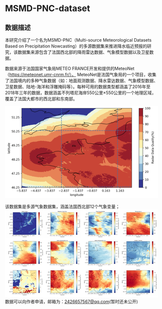 # MSMD-PNC-dataset
## 数据描述
本研究介绍了一个名为MSMD-PNC（Multi-source Meteorological Datasets Based on Precipitation Nowcasting）的多源数据集来推进降水临近预报的研究，该数据集来源包含了法国西北部的降雨雷达数据、气象模型数据以及卫星数据。

数据来源于法国国家气象局METEO FRANCE开发和提供的MeteoNet（https://meteonet.umr-cnrm.fr/）。 MeteoNet是法国气象局的一个项目，收集了法国境内的多种气象数据（如：地面观测数据、降水雷达数据、气象模型数据、卫星数据、陆地-海洋和浮雕掩码等）。每种可用的数据类型都涵盖了2016年至2018年三年的数据，数据涵盖不列塔尼海岸550公里×550公里的一个地理区域，覆盖了法国大都市的西北部和东南部。

![image](https://raw.githubusercontent.com/joyfulscarf/MSMD-PNC-dataset/main/%E9%9B%B7%E8%BE%BE%E8%B4%A8%E9%87%8F.jpg)

该数据集是多源气象数据集，涵盖法国西北部12个气象变量；
![image](https://raw.githubusercontent.com/joyfulscarf/MSMD-PNC-dataset/main/%E6%95%B0%E6%8D%AE.jpg)
数据可以向作者申请，邮箱为：2426657567@qq.com(暂时还未公开)

